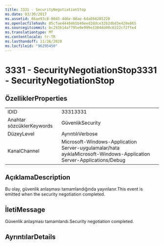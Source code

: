 ```yaml
---
title: 3331 - SecurityNegotiationStop
ms.date: 03/30/2017
ms.assetid: 66ae93c8-00d3-4d6e-88ae-6da694285220
ms.openlocfilehash: 05cfae44484b5b40eed2ddce32b2dbd3e420e865
ms.sourcegitcommit: bc293b14af795e0e999e3304dd40c0222cf2ffe4
ms.translationtype: MT
ms.contentlocale: tr-TR
ms.lasthandoff: 11/26/2020
ms.locfileid: "96295450"
---
```

# <a name="3331---securitynegotiationstop"></a><span data-ttu-id="dd252-102">3331 - SecurityNegotiationStop</span><span class="sxs-lookup"><span data-stu-id="dd252-102">3331 - SecurityNegotiationStop</span></span>

## <a name="properties"></a><span data-ttu-id="dd252-103">Özellikler</span><span class="sxs-lookup"><span data-stu-id="dd252-103">Properties</span></span>  
  
|||  
|-|-|  
|<span data-ttu-id="dd252-104">ID</span><span class="sxs-lookup"><span data-stu-id="dd252-104">ID</span></span>|<span data-ttu-id="dd252-105">3331</span><span class="sxs-lookup"><span data-stu-id="dd252-105">3331</span></span>|  
|<span data-ttu-id="dd252-106">Anahtar sözcükler</span><span class="sxs-lookup"><span data-stu-id="dd252-106">Keywords</span></span>|<span data-ttu-id="dd252-107">Güvenlik</span><span class="sxs-lookup"><span data-stu-id="dd252-107">Security</span></span>|  
|<span data-ttu-id="dd252-108">Düzey</span><span class="sxs-lookup"><span data-stu-id="dd252-108">Level</span></span>|<span data-ttu-id="dd252-109">Ayrıntılı</span><span class="sxs-lookup"><span data-stu-id="dd252-109">Verbose</span></span>|  
|<span data-ttu-id="dd252-110">Kanal</span><span class="sxs-lookup"><span data-stu-id="dd252-110">Channel</span></span>|<span data-ttu-id="dd252-111">Microsoft-Windows-Application Server-uygulamalar/hata ayıkla</span><span class="sxs-lookup"><span data-stu-id="dd252-111">Microsoft-Windows-Application Server-Applications/Debug</span></span>|  
  
## <a name="description"></a><span data-ttu-id="dd252-112">Açıklama</span><span class="sxs-lookup"><span data-stu-id="dd252-112">Description</span></span>  

 <span data-ttu-id="dd252-113">Bu olay, güvenlik anlaşması tamamlandığında yayınlanır.</span><span class="sxs-lookup"><span data-stu-id="dd252-113">This event is emitted when the security negotiation completed.</span></span>  
  
## <a name="message"></a><span data-ttu-id="dd252-114">İleti</span><span class="sxs-lookup"><span data-stu-id="dd252-114">Message</span></span>  

 <span data-ttu-id="dd252-115">Güvenlik anlaşması tamamlandı.</span><span class="sxs-lookup"><span data-stu-id="dd252-115">Security negotiation completed.</span></span>  
  
## <a name="details"></a><span data-ttu-id="dd252-116">Ayrıntılar</span><span class="sxs-lookup"><span data-stu-id="dd252-116">Details</span></span>
